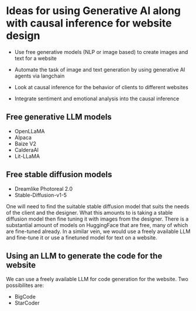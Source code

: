 # Ideas for using Generative AI along with causal inference for website design
* Use free generative models (NLP or image based) to create images and text for a website

* Automate the task of image and text generation by using generative AI agents via langchain

* Look at causal inference for the behavior of clients to different websites

* Integrate sentiment and emotional analysis into the causal inference

## Free generative LLM models
 *  OpenLLaMA
 *  Alpaca
 * Baize V2
 * CalderaAI
 * Lit-LLaMA ️

## Free stable diffusion models
 *  Dreamlike Photoreal 2.0
 * Stable-Diffusion-v1-5

One will need to find the suitable stable diffusion model that suits the needs of the client and the designer. What this amounts to is taking a stable diffusion model then fine tuning it with images from the designer. There is a substantial amount of models on HuggingFace that are free, many of which are fine-tuned already.  In a similar vein, we would use a freely available LLM and fine-tune it or use a finetuned model for text on a website.

 ## Using an LLM to generate the code for the website
  We can use a freely available LLM for code generation for the website. Two possibilites are:
  * BigCode
  * StarCoder

